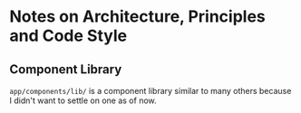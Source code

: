 # Notes on Architecture, Principles and Code Style

## Component Library

`app/components/lib/` is a component library similar to many others because I
didn't want to settle on one as of now.
